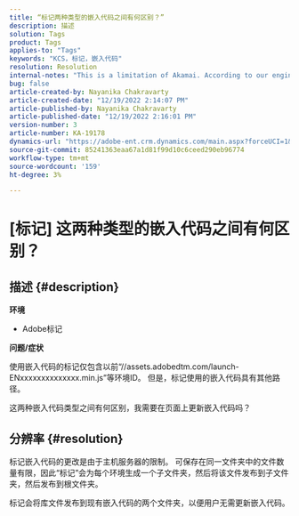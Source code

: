```yaml
---
title: “标记两种类型的嵌入代码之间有何区别？”
description: 描述
solution: Tags
product: Tags
applies-to: "Tags"
keywords: "KCS，标记，嵌入代码"
resolution: Resolution
internal-notes: "This is a limitation of Akamai. According to our engineer."
bug: false
article-created-by: Nayanika Chakravarty
article-created-date: "12/19/2022 2:14:07 PM"
article-published-by: Nayanika Chakravarty
article-published-date: "12/19/2022 2:16:01 PM"
version-number: 3
article-number: KA-19178
dynamics-url: "https://adobe-ent.crm.dynamics.com/main.aspx?forceUCI=1&pagetype=entityrecord&etn=knowledgearticle&id=208daf63-a77f-ed11-81ac-6045bd006079"
source-git-commit: 85241363eaa67a1d81f99d10c6ceed290eb96774
workflow-type: tm+mt
source-wordcount: '159'
ht-degree: 3%

---
```


# [标记] 这两种类型的嵌入代码之间有何区别？

## 描述 {#description}


<b>环境</b>

- Adobe标记

<b>问题/症状</b>

使用嵌入代码的标记仅包含以前“//assets.adobedtm.com/launch-ENxxxxxxxxxxxxxx.min.js”等环境ID。 但是，标记使用的嵌入代码具有其他路径。

这两种嵌入代码类型之间有何区别，我需要在页面上更新嵌入代码吗？


## 分辨率 {#resolution}


标记嵌入代码的更改是由于主机服务器的限制。 可保存在同一文件夹中的文件数量有限，因此“标记”会为每个环境生成一个子文件夹，然后将该文件发布到子文件夹，然后发布到根文件夹。

标记会将库文件发布到现有嵌入代码的两个文件夹，以便用户无需更新嵌入代码。


